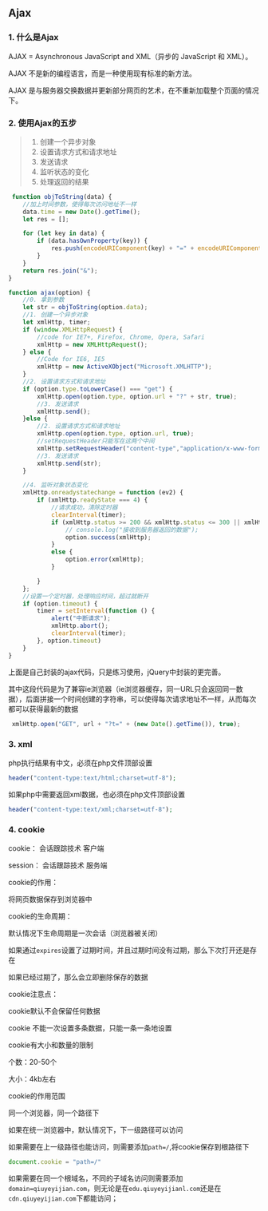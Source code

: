 ## Ajax

### 1. 什么是Ajax

AJAX = Asynchronous JavaScript and XML（异步的 JavaScript 和 XML）。

AJAX 不是新的编程语言，而是一种使用现有标准的新方法。

AJAX 是与服务器交换数据并更新部分网页的艺术，在不重新加载整个页面的情况下。

### 2. 使用Ajax的五步

> 1. 创建一个异步对象
> 2. 设置请求方式和请求地址
> 3. 发送请求
> 4. 监听状态的变化
> 5. 处理返回的结果

```javascript
 function objToString(data) {
    //加上时间参数，使得每次访问地址不一样
    data.time = new Date().getTime();
    let res = [];

    for (let key in data) {
        if (data.hasOwnProperty(key)) {
            res.push(encodeURIComponent(key) + "=" + encodeURIComponent(data[key]));
        }
    }
    return res.join("&");
}

function ajax(option) {
    //0. 拿到参数
    let str = objToString(option.data);
    //1. 创建一个异步对象
    let xmlHttp, timer;
    if (window.XMLHttpRequest) {
        //code for IE7+, Firefox, Chrome, Opera, Safari
        xmlHttp = new XMLHttpRequest();
    } else {
        //Code for IE6, IE5
        xmlHttp = new ActiveXObject("Microsoft.XMLHTTP");
    }
    //2. 设置请求方式和请求地址
    if (option.type.toLowerCase() === "get") {
        xmlHttp.open(option.type, option.url + "?" + str, true);
        //3. 发送请求
        xmlHttp.send();
    }else {
        //2. 设置请求方式和请求地址
        xmlHttp.open(option.type, option.url, true);
        //setRequestHeader只能写在这两个中间
        xmlHttp.setRequestHeader("content-type","application/x-www-form-urlencoded");
        //3. 发送请求
        xmlHttp.send(str);
    }

    //4. 监听对象状态变化
    xmlHttp.onreadystatechange = function (ev2) {
        if (xmlHttp.readyState === 4) {
            //请求成功，清除定时器
            clearInterval(timer);
            if (xmlHttp.status >= 200 && xmlHttp.status <= 300 || xmlHttp.status === 304) {
                // console.log("接收到服务器返回的数据");
                option.success(xmlHttp);
            }
            else {
                option.error(xmlHttp);
            }

        }
    };
    //设置一个定时器，处理响应时间，超过就断开
    if (option.timeout) {
        timer = setInterval(function () {
            alert("中断请求");
            xmlHttp.abort();
            clearInterval(timer);
        }, option.timeout)
    }
}
```

上面是自己封装的ajax代码，只是练习使用，jQuery中封装的更完善。

其中这段代码是为了兼容ie浏览器（ie浏览器缓存，同一URL只会返回同一数据），后面拼接一个时间创建的字符串，可以使得每次请求地址不一样，从而每次都可以获得最新的数据

```javascript
 xmlHttp.open("GET", url + "?t=" + (new Date().getTime()), true);
```





### 3. xml

php执行结果有中文，必须在php文件顶部设置

```php
header("content-type:text/html;charset=utf-8");
```

如果php中需要返回xml数据，也必须在php文件顶部设置

```php
header("content-type:text/xml;charset=utf-8");
```



### 4. cookie

cookie： 会话跟踪技术	客户端

session： 会话跟踪技术	服务端



cookie的作用：

将网页数据保存到浏览器中



cookie的生命周期：

默认情况下生命周期是一次会话（浏览器被关闭）

如果通过`expires`设置了过期时间，并且过期时间没有过期，那么下次打开还是存在

如果已经过期了，那么会立即删除保存的数据



cookie注意点：

cookie默认不会保留任何数据

cookie 不能一次设置多条数据，只能一条一条地设置

cookie有大小和数量的限制

个数：20-50个

大小：4kb左右





cookie的作用范围

同一个浏览器，同一个路径下

如果在统一浏览器中，默认情况下，下一级路径可以访问

如果需要在上一级路径也能访问，则需要添加`path=/`,将cookie保存到根路径下

```js
document.cookie = "path=/"
```



如果需要在同一个根域名，不同的子域名访问则需要添加`domain=qiuyeyijian.com`，则无论是在`edu.qiuyeyijianl.com`还是在`cdn.qiuyeyijian.com`下都能访问；



